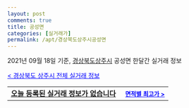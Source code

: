 ```yaml
---
layout: post
comments: true
title: 공성면
categories: [실거래가]
permalink: /apt/경상북도상주시공성면
---
```


2021년 09월 18일 기준, <a href="/apt/경상북도상주시">경상북도상주시</a> 공성면 한달간 실거래 정보

<a style="color: blue;" href="/apt/경상북도상주시">< 경상북도 상주시 전체 실거래 정보</a>
<!---- start ---->
<table>
  <tr>
    <td colspan="4" style="font-weight: bold;"><a href="/apt/경상북도상주시공성면{name_without_space}">오늘 등록된 실거래 정보가 없습니다</a> &nbsp;&nbsp;&nbsp; <a style="color: blue; font-size: smaller;" href="/apt/경상북도상주시공성면{name_without_space}">면적별 최고가 ></a></td>
  </tr>
    
</table>
<!---- end ---->
    
